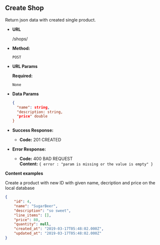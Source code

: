 **Create Shop**
----
  Return json data with created single product.

* **URL**

  /shops/

* **Method:**

  `POST`
  
*  **URL Params**

   **Required:**
 
   `None`

* **Data Params**

  ```json
  {
    "name": string,
    "description: string,
    "price" double
  }
  ```

* **Success Response:**

  * **Code:** 201 CREATED <br />
 
* **Error Response:**

  * **Code:** 400 BAD REQUEST <br />
    **Content:** `{ error : "param is missing or the value is empty" }`


**Content examples**

Create a product with new ID with given name, decription and price on the local database 

```json
{
    "id": 4,
    "name": "SugarBeer",
    "description": "so sweet",
    "line_items": [],
    "price": 80,
    "quantity": null,
    "created_at": "2019-03-17T05:48:02.000Z",
    "updated_at": "2019-03-17T05:48:02.000Z"
}
```
 
